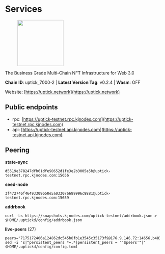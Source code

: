 # Services

<figure><img src="https://raw.githubusercontent.com/kj89/testnet_manuals/main/pingpub/logos/uptick.png" width="150" alt=""><figcaption></figcaption></figure>

The Business Grade Multi-Chain NFT Infrastructure for Web 3.0

**Chain ID**: uptick_7000-2 | **Latest Version Tag**: v0.2.4 | **Wasm**: OFF

Website: [https://uptick.network](https://uptick.network)


## Public endpoints

* rpc: [https://uptick-testnet.rpc.kjnodes.com](https://uptick-testnet.rpc.kjnodes.com)
* api: [https://uptick-testnet.api.kjnodes.com](https://uptick-testnet.api.kjnodes.com)

## Peering

**state-sync**

```
d5519e378247dfb61dfe90652d1fe3e2b3005a5b@uptick-testnet.rpc.kjnodes.com:15656
```

**seed-node**

```
3f472746f46493309650e5a033076689996c8881@uptick-testnet.rpc.kjnodes.com:15659
```

**addrbook**
```
curl -Ls https://snapshots.kjnodes.com/uptick-testnet/addrbook.json > $HOME/.uptickd/config/addrbook.json
```

**live-peers** (27)
```
peers="7175172406a124862dc545b8fb1e3545c35173f9@176.9.146.72:14656,b483acbcae7ccd1244f588144245e9d1124c3de5@88.99.56.200:26666,e8704845eaa0f3d39fcdc9c4065f3beb344384db@142.132.152.46:27656,6b5375296e81501b0db0a34a7a04f39520400214@65.108.45.200:27565,7849e4320385434b0828a3e0206a3b69767393f6@65.109.91.227:26656,962d620d21ce5caba3e765501dd9b309cfac234f@78.31.64.11:26356,07df6fd3f41c4bda761931831439ab248eb3dae4@91.223.3.190:55056,7a4f1c0baa2ff31c02163fb658c4eb8d119193c7@95.214.52.173:26656,0afb5ce897e69eec34fb32bf87f4a2f93f79e0b3@65.109.65.210:30656,d5519e378247dfb61dfe90652d1fe3e2b3005a5b@65.109.68.190:15656,2763c95b0c9b0b31c312b06d6ae6887968fb9830@194.163.154.224:26656,79888e0547bfb9937e4a6f4fbdca7ccbf46cbbde@155.133.23.88:26656,5368bc0c12a7bfd9d69ba192b06f2be97d28e7ef@185.239.209.56:31656,d8777278648d8fc93800692a8b96a7f104df4f9a@194.163.135.127:26656,3666c65e99775b8149396fd5c781dec6a29fb13b@75.119.144.48:31656,8340a33a3794dfef56159f412012c16ce51d96dc@65.109.85.52:46656,70c19420bb2d40c5a6c3466c69ead6e0877b9cc7@45.85.250.108:26656,af5262526a0800a29a0a7194e1488a9fa62d0005@195.3.223.208:26656,0105e6bcc1d69031d27817110050319446101362@65.108.197.178:31656,d6aad702ecfed6c5e76e2f25dea6b921c3cd7857@154.12.242.252:31656,2298edffe9306e4d9370233c1d29dab567829095@144.91.78.28:26656,b14b4e3a46180eccf00d816aed5338db925e2237@185.225.191.149:26656,0aee682fb3453170737149203e5c23d2e0c46058@142.132.253.112:15656,75aa14851ff12bd4825fe5679958dc278086e2b9@95.216.14.72:34656,1c66685cbf5c8dc0a739eb57c896d35eb2eed17c@141.94.139.233:28656,f06b6a57001440bf3507ba2f09a3010f6d50080b@135.181.133.37:29656,b9d3fe835ded0b93c39befad43fb3c4964ae740f@91.195.101.100:26656"
sed -i 's|^persistent_peers *=.*|persistent_peers = "'$peers'"|' $HOME/.uptickd/config/config.toml
```
